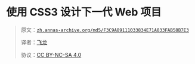 # 使用 CSS3 设计下一代 Web 项目

> 原文：[`zh.annas-archive.org/md5/F3C9A89111033834E71A833FAB58B7E3`](https://zh.annas-archive.org/md5/F3C9A89111033834E71A833FAB58B7E3)
> 
> 译者：[飞龙](https://github.com/wizardforcel)
> 
> 协议：[CC BY-NC-SA 4.0](http://creativecommons.org/licenses/by-nc-sa/4.0/)